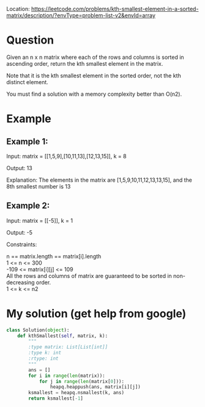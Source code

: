 Location: https://leetcode.com/problems/kth-smallest-element-in-a-sorted-matrix/description/?envType=problem-list-v2&envId=array
# Question
Given an n x n matrix where each of the rows and columns is sorted in ascending order, return the kth smallest element in the matrix.

Note that it is the kth smallest element in the sorted order, not the kth distinct element.

You must find a solution with a memory complexity better than O(n2).
 
# Example

## Example 1:

Input: matrix = [[1,5,9],[10,11,13],[12,13,15]], k = 8

Output: 13

Explanation: The elements in the matrix are [1,5,9,10,11,12,13,13,15], and the 8th smallest number is 13

## Example 2:

Input: matrix = [[-5]], k = 1

Output: -5

Constraints:

n == matrix.length == matrix[i].length\
1 <= n <= 300\
-109 <= matrix[i][j] <= 109\
All the rows and columns of matrix are guaranteed to be sorted in non-decreasing order.\
1 <= k <= n2
 

# My solution (get help from google)
```python
class Solution(object):
    def kthSmallest(self, matrix, k):
        """
        :type matrix: List[List[int]]
        :type k: int
        :rtype: int
        """
        ans = []
        for i in range(len(matrix)):
            for j in range(len(matrix[0])):
                heapq.heappush(ans, matrix[i][j])
        ksmallest = heapq.nsmallest(k, ans)
        return ksmallest[-1]
        
```
